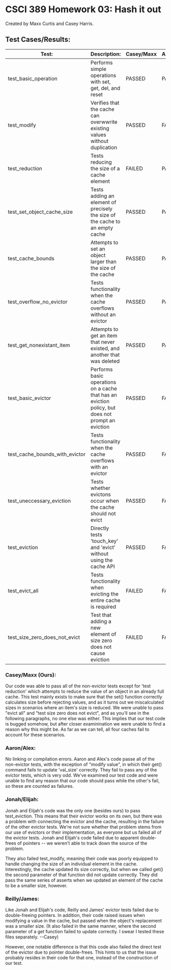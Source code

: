 # CSCI 389 Homework 03: Hash it out
Created by Maxx Curtis and Casey Harris.


## Test Cases/Results:

| Test: | Description: | Casey/Maxx | Aaron/Alex | Jonah/Elijah | Reilly/James |
| ---   | ---          | ---        | ---        | ---          | ---          |
| test_basic_operation | Performs simple operations with set, get, del, and reset | PASSED | PASSED | PASSED | PASSED |
| test_modify | Verifies that the cache can overwwrite existing values without duplication | PASSED | FAILED | FAILED | FAILED |
| test_reduction | Tests reducing the size of a cache element | FAILED | PASSED | PASSED | PASSED |
| test_set_object_cache_size | Tests adding an element of precisely the size of the cache to an empty cache | PASSED | PASSED | PASSED | PASSED |
| test_cache_bounds | Attempts to set an object larger than the size of the cache | PASSED | PASSED | PASSED | PASSED |
| test_overflow_no_evictor | Tests functionality when the cache overflows without an evictor | PASSED | PASSED | PASSED | PASSED |
| test_get_nonexistant_item | Attempts to get an item that never existed, and another that was deleted | PASSED | PASSED | PASSED | PASSED |
| test_basic_evictor | Performs basic operations on a cache that has an eviction policy, but does not prompt an eviction | PASSED | FAILED | FAILED | FAILED |
| test_cache_bounds_with_evictor | Tests functionality when the cache overflows with an evictor | PASSED | FAILED | FAILED | FAILED |
| test_uneccessary_eviction | Tests whether evictons occur when the cache should not evict | PASSED | FAILED | FAILED | FAILED |
| test_eviction | Directly tests 'touch_key' and 'evict' without using the cache API | PASSED | FAILED | PASSED | FAILED |
| test_evict_all | Tests functionality when evicting the entire cache is required | FAILED | FAILED | FAILED | FAILED |
| test_size_zero_does_not_evict | Test that adding a new element of size zero does not cause eviction | FAILED | FAILED | FAILED | FAILED |

### Casey/Maxx (Ours):
Our code was able to pass all of the non-evictor tests except for 'test reduction' which attempts to reduce the value of
	an object in an already full cache. This test mainly exists to make sure that the set() function correctly calculates size
	before rejecting values, and as it turns out we miscalculated sizes in scenarios where an item's size is reduced.
	We were unable to pass "evict all" and "test size zero does not evict", and as you'll see in the following paragraphs,
	no one else was either. This implies that our test code is bugged somehow, but after closer examinination we were unable to
	find a reason why this might be. As far as we can tell, all four caches fail to account for these scenarios.

### Aaron/Alex:
No linking or compilation errors.
	Aaron and Alex's code passe all of the non-evictor tests, with the exception of "modify value", in which their 
	get() command fails to update 'val_size' correctly.
	They fail to pass any of the evictor tests, which is very odd. We've examined our test code and were unable to find any
	reason that our code should pass while the other's fail, so these are counted as failures.

### Jonah/Elijah:
Jonah and Elijah's code was the only one (besides ours) to pass test_eviction. This means that their evictor works on its own,
but there was a problem with connecting the evictor and the cache, resulting in the failure of the other evictor tests. We're not sure whether that problem stems from our use of evictors or their implementation, as everyone but us failed all of the evictor tests. Jonah and Elijah's code failed due to apparent double-frees of pointers -- we weren't able to track down the source of the problem.

They also failed test_modify, meaning their code was poorly equipped to handle changing the size of an individual element in the cache. Interestingly, the cache updated its size correctly, but when we called get() the second parameter of that  function did not update correctly. They did pass the same series of asserts when we updated an element of the cache to be a smaller size, however.

### Reilly/James:
Like Jonah and Elijah's code, Reilly and James' evictor tests failed due to double-freeing pointers. In addition, their code raised issues when modifying a value in the cache, but passed when the object's replacement was a smaller size. (It also failed in the same manner, where the second parameter of a get function failed to update correctly. I swear I tested these files separately. --Casey)

However, one notable difference is that this code also failed the direct test of the evictor due to pointer double-frees. This hints to us that the issue probably resides in their code for that one, instead of the construction of our test. 
